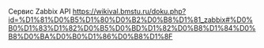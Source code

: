 Сервис Zabbix API
https://wikival.bmstu.ru/doku.php?id=%D1%81%D0%B5%D1%80%D0%B2%D0%B8%D1%81_zabbix#%D0%B0%D1%83%D1%82%D0%B5%D0%BD%D1%82%D0%B8%D1%84%D0%B8%D0%BA%D0%B0%D1%86%D0%B8%D1%8F
